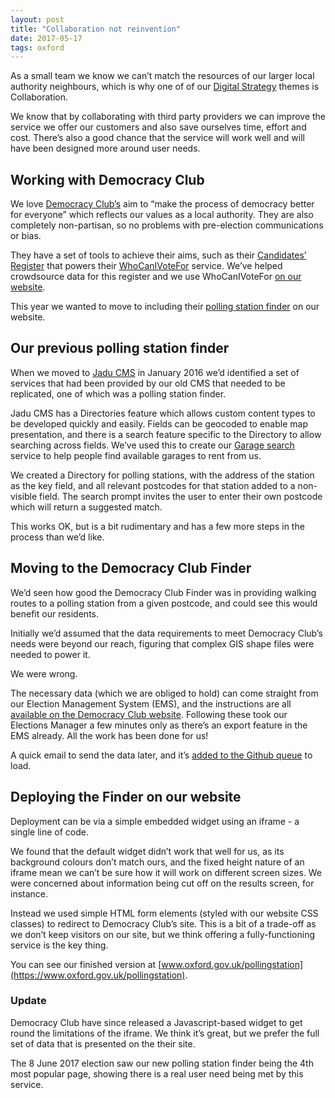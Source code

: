 ```yaml
---
layout: post
title: "Collaboration not reinvention"
date: 2017-05-17
tags: oxford
---
```


As a small team we know we can’t match the resources of our larger local authority neighbours, which is why one of of our [Digital Strategy](http://digital.oxford.gov.uk/strategy/) themes is Collaboration.

We know that by collaborating with third party providers we can improve the service we offer our customers and also save ourselves time, effort and cost. There’s also a good chance that the service will work well and will have been designed more around user needs.

## Working with Democracy Club

We love [Democracy Club’s](https://democracyclub.org.uk) aim to “make the process of democracy better for everyone” which reflects our values as a local authority. They are also completely non-partisan, so no problems with pre-election communications or bias.

They have a set of tools to achieve their aims, such as their [Candidates’ Register](https://candidates.democracyclub.org.uk/) that powers their [WhoCanIVoteFor](https://whocanivotefor.co.uk/) service. We’ve helped crowdsource data for this register and we use WhoCanIVoteFor [on our website](https://www.oxford.gov.uk/info/20046/elections_and_voting/1178/general_election_-_8_june_2017).

This year we wanted to move to including their [polling station finder](http://pollingstations.democracyclub.org.uk/) on our website.

## Our previous polling station finder

When we moved to [Jadu CMS](https://www.jadu.net/content-management-system) in January 2016 we’d identified a set of services that had been provided by our old CMS that needed to be replicated, one of which was a polling station finder.

Jadu CMS has a Directories feature which allows custom content types to be developed quickly and easily. Fields can be geocoded to enable map presentation, and there is a search feature specific to the Directory to allow searching across fields. We’ve used this to create our [Garage search](https://www.oxford.gov.uk/garagesearch) service to help people find available garages to rent from us.

We created a Directory for polling stations, with the address of the station as the key field, and all relevant postcodes for that station added to a non-visible field. The search prompt invites the user to enter their own postcode which will return a suggested match.

This works OK, but is a bit rudimentary and has a few more steps in the process than we’d like.

## Moving to the Democracy Club Finder

We’d seen how good the Democracy Club Finder was in providing walking routes to a polling station from a given postcode, and could see this would benefit our residents.

Initially we’d assumed that the data requirements to meet Democracy Club’s needs were beyond our reach, figuring that complex GIS shape files were needed to power it.

We were wrong.

The necessary data (which we are obliged to hold) can come straight from our Election Management System (EMS), and the instructions are all [available on the Democracy Club website](https://democracyclub.org.uk/projects/polling-stations/upload/). Following these took our Elections Manager a few minutes only as there’s an export feature in the EMS already. All the work has been done for us!

A quick email to send the data later, and it’s [added to the Github queue](https://github.com/DemocracyClub/UK-Polling-Stations/issues/841) to load.

## Deploying the Finder on our website

Deployment can be via a simple embedded widget using an iframe - a single line of code. 

We found that the default widget didn’t work that well for us, as its background colours don’t match ours, and the fixed height nature of an iframe mean we can’t be sure how it will work on different screen sizes. We were concerned about information being cut off on the results screen, for instance.

Instead we used simple HTML form elements (styled with our website CSS classes) to redirect to Democracy Club’s site. This is a bit of a trade-off as we don’t keep visitors on our site, but we think offering a fully-functioning service is the key thing.

You can see our finished version at [www.oxford.gov.uk/pollingstation](https://www.oxford.gov.uk/pollingstation).

### Update

Democracy Club have since released a Javascript-based widget to get round the limitations of the iframe. We think it’s great, but we prefer the full set of data that is presented on the their site.

The 8 June 2017 election saw our new polling station finder being the 4th most popular page, showing there is a real user need being met by this service.
